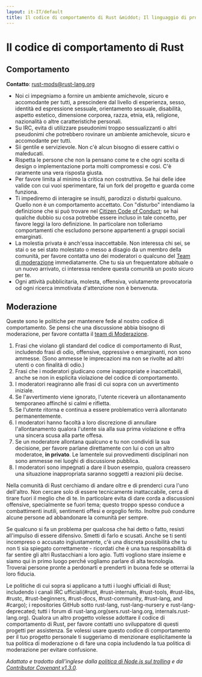 ```yaml
---
layout: it-IT/default
title: Il codice di comportamento di Rust &middot; Il linguaggio di programmazione Rust
---
```


# Il codice di comportamento di Rust

## Comportamento

**Contatto**: [rust-mods@rust-lang.org](mailto:rust-mods@rust-lang.org)

* Noi ci impegniamo a fornire un ambiente amichevole, sicuro e accomodante per tutti, a prescindere dal livello di esperienza, sesso, identità ed espressione sessuale, orientamento sessuale, disabilità, aspetto estetico, dimensione corporea, razza, etnia, età, religione, nazionalità o altre caratteristiche personali.
* Su IRC, evita di utilizzare pseudonimi troppo sessualizzanti o altri pseudonimi che potrebbero rovinare un ambiente amichevole, sicuro e accomodante per tutti.
* Sii gentile e servizievole. Non c'è alcun bisogno di essere cattivi o maleducati.
* Rispetta le persone che non la pensano come te e che ogni scelta di design o implementazione porta molti compromessi e cosi. C'è raramente una vera risposta giusta.
* Per favore limita al minimo la critica non costruttiva. Se hai delle idee valide con cui vuoi sperimentare, fai un fork del progetto e guarda come funziona.
* Ti impediremo di interagire se insulti, parodizzi o disturbi qualcuno. Quello non è un comportamento accettato. Con "disturbo" intendiamo la definizione che si può trovare nel <a href="http://citizencodeofconduct.org/">Citizen Code of Conduct</a>; se hai qualche dubbio su cosa potrebbe essere incluso in tale concetto, per favore leggi la loro definizione. In particolare non tolleriamo comportamenti che escludono persone appartenenti a gruppi sociali emarginati.
* La molestia privata è anch'essa inaccettabile. Non interessa chi sei, se stai o se sei stato molestato o messo a disagio da un membro della comunità, per favore contatta uno dei moderatori o qualcuno del [Team di moderazione](/team.html#Moderation) immediatamente. Che tu sia un frequentatore abituale o un nuovo arrivato, ci interessa rendere questa comunità un posto sicuro per te.
* Ogni attività pubblicitaria, molesta, offensiva, volutamente provocatoria od ogni ricerca immotivata d'attenzione non è benvenuta.

## Moderazione

Queste sono le politiche per mantenere fede al nostro codice di comportamento. Se pensi che una discussione abbia bisogno di moderazione, per favore contatta il [team di Moderazione](/team.html#Moderation).

1. Frasi che violano gli standard del codice di comportamento di Rust, includendo frasi di odio, offensive, oppressive o emarginanti, non sono ammesse. (Sono ammesse le imprecazioni ma non se rivolte ad altri utenti o con finalità di odio.)
2. Frasi che i moderatori giudicano come inappropriate e inaccettabili, anche se non in esplicita violazione del codice di comportamento.
3. I moderatori reagiranno alle frasi di cui sopra con un avvertimento iniziale.
4. Se l'avvertimento viene ignorato, l'utente riceverà un allontanamento temporaneo affinché si calmi e rifletta.
5. Se l'utente ritorna e continua a essere problematico verrà allontanato permanentemente.
6. I moderatori hanno facoltà a loro discrezione di annullare l'allontanamento qualora l'utente sia alla sua prima violazione e offra una sincera scusa alla parte offesa.
7. Se un moderatore allontana qualcuno e tu non condividi la sua decisione, per favore parlane direttamente con lui o con un altro moderatoe, **in privato**. Le lamentele sui provvedimenti disciplinari non sono ammesse nei luoghi di discussione pubblica.
8. I moderatori sono impegnati a dare il buon esempio, qualora creassero una situazione inappropriata saranno soggetti a reazioni più decise.

Nella comunità di Rust cerchiamo di andare oltre e di prenderci cura l'uno dell'altro. Non cercare solo di essere tecnicamente inattaccabile, cerca di tirare fuori il meglio che di te. In particolare evita di dare corda a discussioni offensive, specialmente se fuori tema; questo troppo spesso conduce a combattimenti inutili, sentimenti offesi e orgoglio ferito. Inoltre può condurre alcune persone ad abbandonare la comunità per sempre.

Se qualcuno si fa un problema per qualcosa che hai detto o fatto, resisti all'impulso di essere difensivo. Smetti di farlo e scusati. Anche se ti senti incompreso o accusato ingiustamente, c'è una discreta possibilità che tu non ti sia spiegato correttamente - ricordati che è una tua responsabilità di far sentire gli altri Rustacchiani a loro agio. Tutti vogliono stare insieme e siamo qui in primo luogo perché vogliamo parlare di alta tecnologia. Troverai persone pronte a perdonarti e prenderti in buona fede se otterrai la loro fiducia. 

Le politiche di cui sopra si applicano a tutti i luoghi ufficiali di Rust; includendo i canali IRC ufficiali(#rust, #rust-internals, #rust-tools, #rust-libs, #rustc, #rust-beginners, #rust-docs, #rust-community, #rust-lang, and #cargo); i repositories GitHub sotto rust-lang, rust-lang-nursery e rust-lang-deprecated; tutti i forum di rust-lang.org(sers.rust-lang.org, internals.rust-lang.org). Qualora un altro progetto volesse adottare il codice di comportamento di Rust, per favore contatti uno sviluppatore di questi progetti per assistenza. Se volessi usare questo codice di comportamento per il tuo progetto personale ti suggeriamo di menzionare esplicitamente la tua politica di moderazione o di fare una copia includendo la tua politica di moderazione per evitare confusione.

*Adattato e tradotto dall'inglese dalla [politica di Node.js sul trolling](http://blog.izs.me/post/30036893703/policy-on-trolling) e da [Contributor Covenant v1.3.0](http://contributor-covenant.org/version/1/3/0/).*
